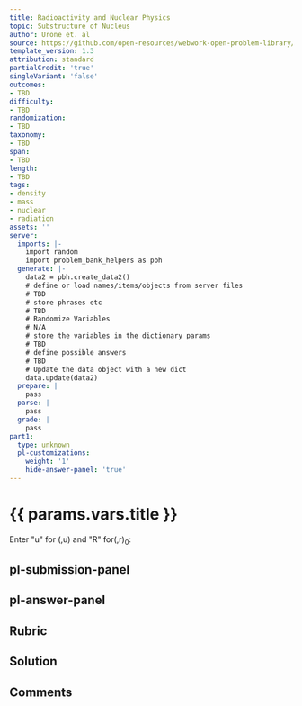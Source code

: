 ```yaml
---
title: Radioactivity and Nuclear Physics
topic: Substructure of Nucleus
author: Urone et. al
source: https://github.com/open-resources/webwork-open-problem-library/tree/master/Contrib/BrockPhysics/College_Physics_Urone/31.Radioactivity_and_Nuclear_Physics/31-03.Substructure_of_Nucleus/NU_U17-31-03-010.pg
template_version: 1.3
attribution: standard
partialCredit: 'true'
singleVariant: 'false'
outcomes:
- TBD
difficulty:
- TBD
randomization:
- TBD
taxonomy:
- TBD
span:
- TBD
length:
- TBD
tags:
- density
- mass
- nuclear
- radiation
assets: ''
server:
  imports: |-
    import random
    import problem_bank_helpers as pbh
  generate: |-
    data2 = pbh.create_data2()
    # define or load names/items/objects from server files
    # TBD
    # store phrases etc
    # TBD
    # Randomize Variables
    # N/A
    # store the variables in the dictionary params
    # TBD
    # define possible answers
    # TBD
    # Update the data object with a new dict
    data.update(data2)
  prepare: |
    pass
  parse: |
    pass
  grade: |
    pass
part1:
  type: unknown
  pl-customizations:
    weight: '1'
    hide-answer-panel: 'true'
---
```


# {{ params.vars.title }} 


Enter "u" for (,u) and "R" for(,r)<sub>0</sub>:


## pl-submission-panel 


## pl-answer-panel 


## Rubric 


## Solution 


## Comments 


